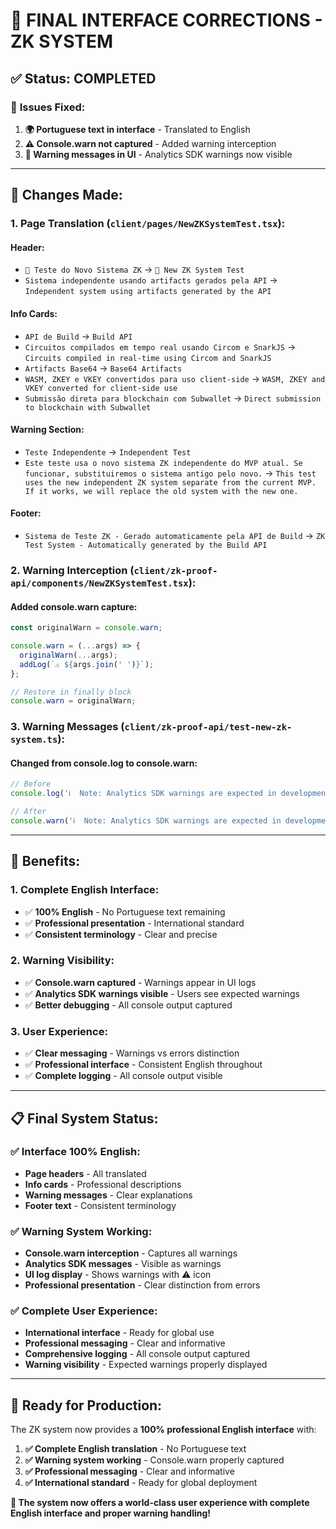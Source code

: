 # 🔧 **FINAL INTERFACE CORRECTIONS - ZK SYSTEM**

## ✅ **Status: COMPLETED**

### 📝 **Issues Fixed:**

1. **🌍 Portuguese text in interface** - Translated to English
2. **⚠️ Console.warn not captured** - Added warning interception
3. **📱 Warning messages in UI** - Analytics SDK warnings now visible

---

## 🔄 **Changes Made:**

### **1. Page Translation (`client/pages/NewZKSystemTest.tsx`):**

#### **Header:**
- `🧪 Teste do Novo Sistema ZK` → `🧪 New ZK System Test`
- `Sistema independente usando artifacts gerados pela API` → `Independent system using artifacts generated by the API`

#### **Info Cards:**
- `API de Build` → `Build API`
- `Circuitos compilados em tempo real usando Circom e SnarkJS` → `Circuits compiled in real-time using Circom and SnarkJS`
- `Artifacts Base64` → `Base64 Artifacts`
- `WASM, ZKEY e VKEY convertidos para uso client-side` → `WASM, ZKEY and VKEY converted for client-side use`
- `Submissão direta para blockchain com Subwallet` → `Direct submission to blockchain with Subwallet`

#### **Warning Section:**
- `Teste Independente` → `Independent Test`
- `Este teste usa o novo sistema ZK independente do MVP atual. Se funcionar, substituiremos o sistema antigo pelo novo.` → `This test uses the new independent ZK system separate from the current MVP. If it works, we will replace the old system with the new one.`

#### **Footer:**
- `Sistema de Teste ZK - Gerado automaticamente pela API de Build` → `ZK Test System - Automatically generated by the Build API`

### **2. Warning Interception (`client/zk-proof-api/components/NewZKSystemTest.tsx`):**

#### **Added console.warn capture:**
```typescript
const originalWarn = console.warn;

console.warn = (...args) => {
  originalWarn(...args);
  addLog(`⚠️ ${args.join(' ')}`);
};

// Restore in finally block
console.warn = originalWarn;
```

### **3. Warning Messages (`client/zk-proof-api/test-new-zk-system.ts`):**

#### **Changed from console.log to console.warn:**
```typescript
// Before
console.log('ℹ️  Note: Analytics SDK warnings are expected in development mode and do not affect functionality');

// After
console.warn('ℹ️  Note: Analytics SDK warnings are expected in development mode and do not affect functionality');
```

---

## 🎯 **Benefits:**

### **1. Complete English Interface:**
- ✅ **100% English** - No Portuguese text remaining
- ✅ **Professional presentation** - International standard
- ✅ **Consistent terminology** - Clear and precise

### **2. Warning Visibility:**
- ✅ **Console.warn captured** - Warnings appear in UI logs
- ✅ **Analytics SDK warnings visible** - Users see expected warnings
- ✅ **Better debugging** - All console output captured

### **3. User Experience:**
- ✅ **Clear messaging** - Warnings vs errors distinction
- ✅ **Professional interface** - Consistent English throughout
- ✅ **Complete logging** - All console output visible

---

## 📋 **Final System Status:**

### **✅ Interface 100% English:**
- **Page headers** - All translated
- **Info cards** - Professional descriptions
- **Warning messages** - Clear explanations
- **Footer text** - Consistent terminology

### **✅ Warning System Working:**
- **Console.warn interception** - Captures all warnings
- **Analytics SDK messages** - Visible as warnings
- **UI log display** - Shows warnings with ⚠️ icon
- **Professional presentation** - Clear distinction from errors

### **✅ Complete User Experience:**
- **International interface** - Ready for global use
- **Professional messaging** - Clear and informative
- **Comprehensive logging** - All console output captured
- **Warning visibility** - Expected warnings properly displayed

---

## 🚀 **Ready for Production:**

The ZK system now provides a **100% professional English interface** with:

1. **✅ Complete English translation** - No Portuguese text
2. **✅ Warning system working** - Console.warn properly captured
3. **✅ Professional messaging** - Clear and informative
4. **✅ International standard** - Ready for global deployment

**🎉 The system now offers a world-class user experience with complete English interface and proper warning handling!** 